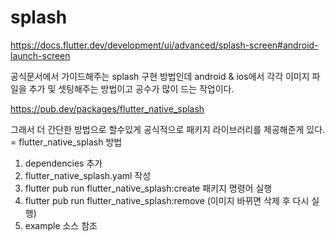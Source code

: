 # splash

https://docs.flutter.dev/development/ui/advanced/splash-screen#android-launch-screen  

공식문서에서 가이드해주는 splash 구현 방법인데 android & ios에서 각각 이미지 파일을 추가 및 셋팅해주는 방법이고 공수가 많이 드는 작업이다.   

https://pub.dev/packages/flutter_native_splash  

그래서 더 간단한 방법으로 할수있게 공식적으로 패키지 라이브러리를 제공해준게 있다. = flutter_native_splash 방법   


1. dependencies 추가
2. flutter_native_splash.yaml 작성 
3. flutter pub run flutter_native_splash:create 패키지 명령어 실행
4. flutter pub run flutter_native_splash:remove (이미지 바뀌면 삭제 후 다시 실행)
5. example 소스 참조 
